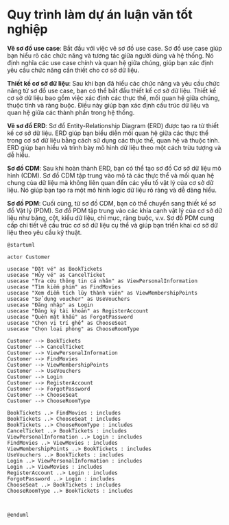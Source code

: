 # Quy trình làm dự án luận văn tốt nghiệp

**Vẽ sơ đồ use case**: Bắt đầu với việc vẽ sơ đồ use case. Sơ đồ use case giúp bạn hiểu rõ các chức năng và tương tác giữa người dùng và hệ thống. Nó định nghĩa các use case chính và quan hệ giữa chúng, giúp bạn xác định yêu cầu chức năng cần thiết cho cơ sở dữ liệu.

**Thiết kế cơ sở dữ liệu**: Sau khi bạn đã hiểu các chức năng và yêu cầu chức năng từ sơ đồ use case, bạn có thể bắt đầu thiết kế cơ sở dữ liệu. Thiết kế cơ sở dữ liệu bao gồm việc xác định các thực thể, mối quan hệ giữa chúng, thuộc tính và ràng buộc. Điều này giúp bạn xác định cấu trúc dữ liệu và quan hệ giữa các thành phần trong hệ thống.

**Vẽ sơ đồ ERD**: Sơ đồ Entity-Relationship Diagram (ERD) được tạo ra từ thiết kế cơ sở dữ liệu. ERD giúp bạn biểu diễn mối quan hệ giữa các thực thể trong cơ sở dữ liệu bằng cách sử dụng các thực thể, quan hệ và thuộc tính. ERD giúp bạn hiểu và trình bày mô hình dữ liệu theo một cách trừu tượng và dễ hiểu.

**Sơ đồ CDM**: Sau khi hoàn thành ERD, bạn có thể tạo sơ đồ Cơ sở dữ liệu mô hình (CDM). Sơ đồ CDM tập trung vào mô tả các thực thể và mối quan hệ chung của dữ liệu mà không liên quan đến các yếu tố vật lý của cơ sở dữ liệu. Nó giúp bạn tạo ra một mô hình logic dữ liệu rõ ràng và dễ dàng hiểu.

**Sơ đồ PDM**: Cuối cùng, từ sơ đồ CDM, bạn có thể chuyển sang thiết kế sơ đồ Vật lý (PDM). Sơ đồ PDM tập trung vào các khía cạnh vật lý của cơ sở dữ liệu như bảng, cột, kiểu dữ liệu, chỉ mục, ràng buộc, v.v. Sơ đồ PDM cung cấp chi tiết về cấu trúc cơ sở dữ liệu cụ thể và giúp bạn triển khai cơ sở dữ liệu theo yêu cầu kỹ thuật.

```plantuml
@startuml

actor Customer

usecase "Đặt vé" as BookTickets
usecase "Hủy vé" as CancelTicket
usecase "Tra cứu thông tin cá nhân" as ViewPersonalInformation
usecase "Tìm kiếm phim" as FindMovies
usecase "Xem điểm tích lũy thành viên" as ViewMembershipPoints
usecase "Sử dụng voucher" as UseVouchers
usecase "Đăng nhập" as Login
usecase "Đăng ký tài khoản" as RegisterAccount
usecase "Quên mật khẩu" as ForgotPassword
usecase "Chọn vị trí ghế" as ChooseSeat
usecase "Chọn loại phòng" as ChooseRoomType

Customer --> BookTickets
Customer --> CancelTicket
Customer --> ViewPersonalInformation
Customer --> FindMovies
Customer --> ViewMembershipPoints
Customer --> UseVouchers
Customer --> Login
Customer --> RegisterAccount
Customer --> ForgotPassword
Customer --> ChooseSeat
Customer --> ChooseRoomType

BookTickets ..> FindMovies : includes
BookTickets ..> ChooseSeat : includes
BookTickets ..> ChooseRoomType : includes
CancelTicket ..> BookTickets : includes
ViewPersonalInformation ..> Login : includes
FindMovies ..> ViewMovies : includes
ViewMembershipPoints ..> BookTickets : includes
UseVouchers ..> BookTickets : includes
Login ..> ViewPersonalInformation : includes
Login ..> ViewMovies : includes
RegisterAccount ..> Login : includes
ForgotPassword ..> Login : includes
ChooseSeat ..> BookTickets : includes
ChooseRoomType ..> BookTickets : includes



@enduml
```
